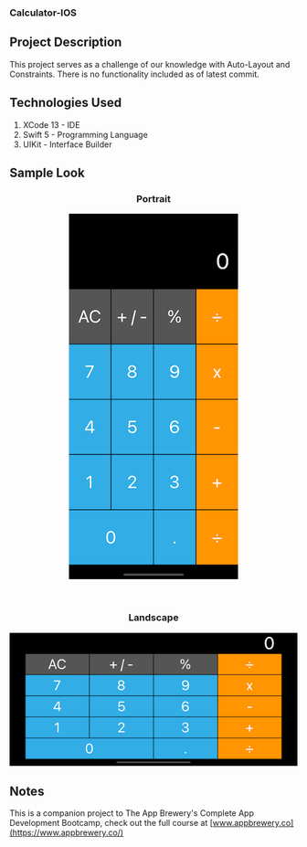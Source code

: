 ### Calculator-IOS

## Project Description

This project serves as a challenge of our knowledge with Auto-Layout and Constraints. There is no functionality included as of latest commit.

## Technologies Used

1. XCode 13 - IDE
2. Swift 5 - Programming Language
3. UIKit - Interface Builder

## Sample Look

<center>

<h3>Portrait</h3>

![Sample Look 1](Documentation/Portrait.png)

<br>

<h3>Landscape</h3>

![Sample Look 2](Documentation/Landscape.png)


</center>

## Notes

This is a companion project to The App Brewery's Complete App Development Bootcamp, check out the full course at [www.appbrewery.co](https://www.appbrewery.co/)



